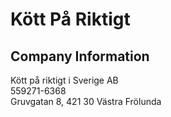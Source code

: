 # Kött På Riktigt

## Company Information

Kött på riktigt i Sverige AB  
559271-6368  
Gruvgatan 8, 421 30 Västra Frölunda  
